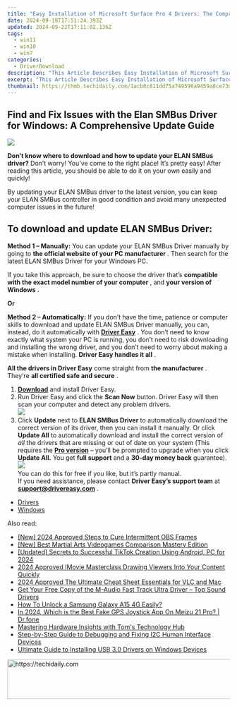 ```yaml
---
title: "Easy Installation of Microsoft Surface Pro 4 Drivers: The Comprehensive Guide for Windows Users"
date: 2024-09-18T17:51:24.393Z
updated: 2024-09-22T17:11:02.136Z
tags:
  - win11
  - win10
  - win7
categories:
  - DriverDownload
description: "This Article Describes Easy Installation of Microsoft Surface Pro 4 Drivers: The Comprehensive Guide for Windows Users"
excerpt: "This Article Describes Easy Installation of Microsoft Surface Pro 4 Drivers: The Comprehensive Guide for Windows Users"
thumbnail: https://thmb.techidaily.com/1acb8c811dd75a749590a9459a8ce73dd17ec95c9b2687aeea798f4dbe27d8a4.jpg
---
```


## Find and Fix Issues with the Elan SMBus Driver for Windows: A Comprehensive Update Guide

![](https://images.drivereasy.com/wp-content/uploads/2019/01/Snap912-300x204.png)

 **Don’t know where to download and how to update your ELAN SMBus driver?** Don’t worry! You’ve come to the right place! It’s pretty easy! After reading this article, you should be able to do it on your own easily and quickly!

 By updating your ELAN SMBus driver to the latest version, you can keep your ELAN SMBus controller in good condition and avoid many unexpected computer issues in the future!

## **To download and update ELAN SMBus Driver:**

**Method 1 – Manually:**  You can update your ELAN SMBus Driver manually by going to **the official website of your PC manufacturer** . Then search for the latest ELAN SMBus Driver for your Windows PC.

 If you take this approach, be sure to choose the driver that’s **compatible with the exact model number of your computer** , and **your version of Windows** .

**Or**

**Method 2 – Automatically:**   If you don’t have the time, patience or computer skills to download and update ELAN SMBus Driver manually, you can, instead, do it automatically with **[Driver Easy](https://tools.techidaily.com/drivereasy/download/)**  .  You don’t need to know exactly what system your PC is running, you don’t need to risk downloading and installing the wrong driver, and you don’t need to worry about making a mistake when installing. **Driver Easy handles it all** .

**All the drivers in Driver Easy** come straight from **the manufacturer** . They‘re **all certified safe and secure** .

1. **[Download](https://tools.techidaily.com/drivereasy/download/)**  and install Driver Easy.
2. Run Driver Easy and click the **Scan Now**  button. Driver Easy will then scan your computer and detect any problem drivers.  
![](https://images.drivereasy.com/wp-content/uploads/2019/01/snap000265.png)
3. Click **Update**  next to **ELAN SMBus Driver** to automatically download the correct version of its driver, then you can install it manually. Or click **Update All**  to automatically download and install the correct version of _all_  the drivers that are missing or out of date on your system (This requires the **[Pro version](https://tools.techidaily.com/drivereasy/download/)**  – you’ll be prompted to upgrade when you click **Update All.** You get **full support**  and a **30-day money back**  guarantee).  
![](https://images.drivereasy.com/wp-content/uploads/2019/01/snap000266.png)  
 You can do this for free if you like, but it’s partly manual.  
 If you need assistance, please contact **Driver Easy’s support team** at [**support@drivereasy.com**](https://tools.techidaily.com/drivereasy/download/) .

* [Drivers](https://tools.techidaily.com/drivereasy/download/)
* [Windows](https://tools.techidaily.com/drivereasy/download/)

<ins class="adsbygoogle"
     style="display:block"
     data-ad-format="autorelaxed"
     data-ad-client="ca-pub-7571918770474297"
     data-ad-slot="1223367746"></ins>

<ins class="adsbygoogle"
     style="display:block"
     data-ad-client="ca-pub-7571918770474297"
     data-ad-slot="8358498916"
     data-ad-format="auto"
     data-full-width-responsive="true"></ins>

<span class="atpl-alsoreadstyle">Also read:</span>
<div><ul>
<li><a href="https://screen-activity-recording.techidaily.com/new-2024-approved-steps-to-cure-intermittent-obs-frames/"><u>[New] 2024 Approved Steps to Cure Intermittent OBS Frames</u></a></li>
<li><a href="https://digital-screen-recording.techidaily.com/new-best-martial-arts-videogames-comparison-mastery-edition/"><u>[New] Best Martial Arts Videogames Comparison Mastery Edition</u></a></li>
<li><a href="https://tiktok-clips.techidaily.com/updated-secrets-to-successful-tiktok-creation-using-android-pc-for-2024/"><u>[Updated] Secrets to Successful TikTok Creation Using Android, PC for 2024</u></a></li>
<li><a href="https://youtube-data.techidaily.com/approved-imovie-masterclass-drawing-viewers-into-your-content-quickly/"><u>2024 Approved IMovie Masterclass Drawing Viewers Into Your Content Quickly</u></a></li>
<li><a href="https://some-tips.techidaily.com/2024-approved-the-ultimate-cheat-sheet-essentials-for-vlc-and-mac/"><u>2024 Approved The Ultimate Cheat Sheet Essentials for VLC and Mac</u></a></li>
<li><a href="https://hardware-updates.techidaily.com/get-your-free-copy-of-the-m-audio-fast-track-ultra-driver-top-sound-drivers/"><u>Get Your Free Copy of the M-Audio Fast Track Ultra Driver – Top Sound Drivers</u></a></li>
<li><a href="https://android-unlock.techidaily.com/how-to-unlock-a-samsung-galaxy-a15-4g-easily-by-drfone-android/"><u>How To Unlock a Samsung Galaxy A15 4G Easily?</u></a></li>
<li><a href="https://phone-solutions.techidaily.com/in-2024-which-is-the-best-fake-gps-joystick-app-on-meizu-21-pro-drfone-by-drfone-virtual-android/"><u>In 2024, Which is the Best Fake GPS Joystick App On Meizu 21 Pro? | Dr.fone</u></a></li>
<li><a href="https://hardware-updates.techidaily.com/mastering-hardware-insights-with-toms-technology-hub/"><u>Mastering Hardware Insights with Tom's Technology Hub</u></a></li>
<li><a href="https://hardware-updates.techidaily.com/step-by-step-guide-to-debugging-and-fixing-i2c-human-interface-devices/"><u>Step-by-Step Guide to Debugging and Fixing I2C Human Interface Devices</u></a></li>
<li><a href="https://hardware-updates.techidaily.com/ultimate-guide-to-installing-usb-30-drivers-on-windows-devices/"><u>Ultimate Guide to Installing USB 3.0 Drivers on Windows Devices</u></a></li>
</ul></div>

<!-- affiliate ads begin -->
<a href="https://aidotcom.pxf.io/c/5597632/2129043/19576" target="_top" id="2129043">
  <img src="//a.impactradius-go.com/display-ad/19576-2129043" border="0" alt="https://techidaily.com" width="728" height="90"/>
</a>
<img height="0" width="0" src="https://aidotcom.pxf.io/i/5597632/2129043/19576" style="position:absolute;visibility:hidden;" border="0" />
<!-- affiliate ads end -->

